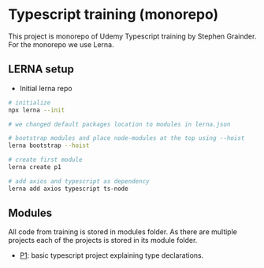 # Typescript training (monorepo)

This project is monorepo of Udemy Typescript training by Stephen Grainder. For the monorepo we use Lerna.

## LERNA setup

- Initial lerna repo

```bash
# initialize
npx lerna --init

# we changed default packages location to modules in lerna.json

# bootstrap modules and place node-modules at the top using --hoist
lerna bootstrap --hoist

# create first module
lerna create p1

# add axios and typescript as dependency
lerna add axios typescript ts-node

```

## Modules

All code from training is stored in modules folder. As there are multiple projects each of the projects is stored in its module folder.

- [P1](modules/p1/README.md): basic typescript project explaining type declarations.
